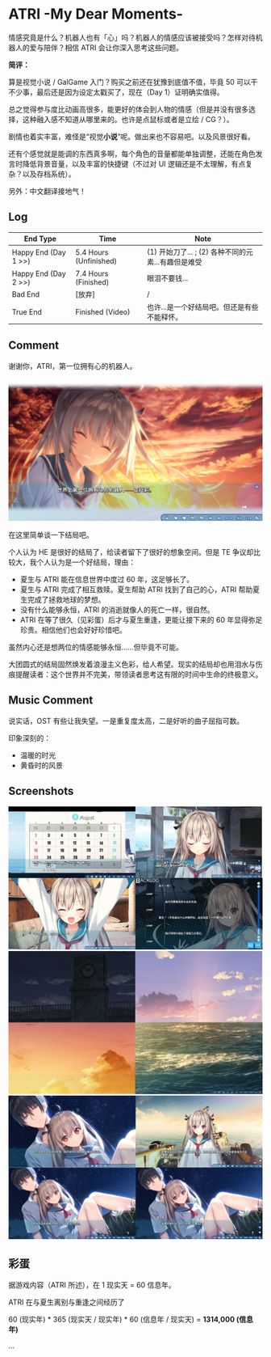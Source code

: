 # ATRI -My Dear Moments-

情感究竟是什么？机器人也有「心」吗？机器人的情感应该被接受吗？怎样对待机器人的爱与陪伴？相信 ATRI 会让你深入思考这些问题。

**简评：**

算是视觉小说 / GalGame 入门？购买之前还在犹豫到底值不值，毕竟 50 可以干不少事，最后还是因为设定太戳买了，现在（Day 1）证明确实值得。

总之觉得参与度比动画高很多，能更好的体会到人物的情感（但是并没有很多选择，这种融入感不知道从哪里来的。也许是点鼠标或者是立绘 / CG？）。

剧情也着实丰富，难怪是“视觉**小说**”呢。做出来也不容易吧。以及风景很好看。

还有个感觉就是能调的东西真多啊，每个角色的音量都能单独调整，还能在角色发言时降低背景音量，以及丰富的快捷键（不过对 UI 逻辑还是不太理解，有点复杂？以及存档系统）。

另外：中文翻译接地气！

## Log

| End Type             | Time                   | Note                                               |
|----------------------|------------------------|----------------------------------------------------|
| Happy End (Day 1 >>) | 5.4 Hours (Unfinished) | (1) 开始刀了... ; (2) 各种不同的元素...有趣但是难受   |
| Happy End (Day 2 >>) | 7.4 Hours (Finished)   | 眼泪不要钱...                                       |
| Bad End              | [放弃]                 |   /                                                |
| True End             | Finished (Video)       |   也许...是一个好结局吧。但还是有些不能释怀。            |

## Comment

谢谢你，ATRI，第一位拥有心的机器人。

![3](https://github.com/neteroster/blog/blob/main/arti/4.jpg)

在这里简单谈一下结局吧。

个人认为 HE 是很好的结局了，给读者留下了很好的想象空间。但是 TE 争议却比较大，我个人认为是一个好结局，理由：

* 夏生与 ATRI 能在信息世界中度过 60 年，这足够长了。
* 夏生与 ATRI 完成了相互救赎。夏生帮助 ATRI 找到了自己的心，ATRI 帮助夏生完成了拯救地球的梦想。
* 没有什么能够永恒，ATRI 的消逝就像人的死亡一样，很自然。
* ATRI 在等了很久（见彩蛋）后才与夏生重逢，更能让接下来的 60 年显得弥足珍贵。相信他们也会好好珍惜吧。

虽然内心还是想两位的情感能够永恒......但毕竟不可能。

大团圆式的结局固然焕发着浪漫主义色彩，给人希望。现实的结局却也用泪水与伤痕提醒读者：这个世界并不完美，带领读者思考这有限的时间中生命的终极意义。

## Music Comment

说实话，OST 有些让我失望。一是重复度太高，二是好听的曲子屈指可数。

印象深刻的：

* 温暖的时光
* 黄昏时的风景

## Screenshots

![1](https://github.com/neteroster/blog/blob/main/arti/1.png)
![2](https://github.com/neteroster/blog/blob/main/arti/2.png)
![3](https://github.com/neteroster/blog/blob/main/arti/3.png)

## 彩蛋

据游戏内容（ATRI 所述），在 1 现实天 = 60 信息年。

ATRI 在与夏生离别与重逢之间经历了

60 (现实年) \* 365 (现实天 / 现实年) \* 60 (信息年 / 现实天) = **1314,000 (信息年)**

...
